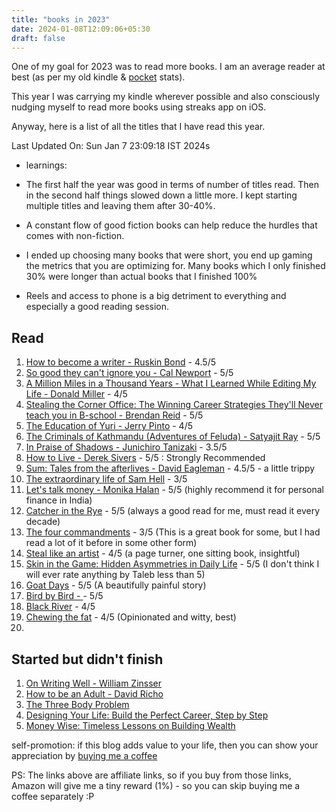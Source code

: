 ```yaml
---
title: "books in 2023"
date: 2024-01-08T12:09:06+05:30
draft: false
---
```


One of my goal for 2023 was to read more books. I am an average reader at best (as per my old kindle & [pocket](https://getpocket.com/) stats).

This year I was carrying my kindle wherever possible and also consciously nudging myself to read more books using streaks app on iOS.

Anyway, here is a list of all the titles that I have read this year.

Last Updated On: Sun Jan  7 23:09:18 IST 2024s

- learnings: 

- The first half the year was good in terms of number of titles read. Then in the second half things slowed down a little more. I kept starting multiple titles and leaving them after 30-40%. 
- A constant flow of good fiction books can help reduce the hurdles that comes with non-fiction.
- I ended up choosing many books that were short, you end up gaming the metrics that you are optimizing for. Many books which I only finished 30% were longer than actual books that I finished 100%
- Reels and access to phone is a big detriment to everything and especially a good reading session.


## Read
1. [How to become a writer - Ruskin Bond](https://amzn.to/3nMd68t) - 4.5/5
2. [So good they can't ignore you - Cal Newport](https://amzn.to/3U676ng) - 5/5
3. [A Million Miles in a Thousand Years - What I Learned While Editing My Life - Donald Miller](https://amzn.to/3KvZLtU) - 4/5
4. [Stealing the Corner Office: The Winning Career Strategies They'll Never teach you in B-school - Brendan Reid](https://amzn.to/3MeYFnC) - 5/5
5. [The Education of Yuri - Jerry Pinto](https://amzn.to/3zvGGlt) - 4/5
6. [The Criminals of Kathmandu (Adventures of Feluda) - Satyajit Ray](https://amzn.to/3Gfmiss) - 5/5
7. [In Praise of Shadows - Junichiro Tanizaki](https://amzn.to/3ZzF58V) - 3.5/5
8. [How to Live - Derek Sivers](https://amzn.to/3nMDjUs) - 5/5 : Strongly Recommended
9. [Sum: Tales from the afterlives - David Eagleman](https://amzn.to/3Kud2mO) - 4.5/5 - a little trippy
10. [The extraordinary life of Sam Hell](https://amzn.to/3IygueK) - 3/5
11. [Let's talk money - Monika Halan](https://amzn.to/3Kwka27) - 5/5 (highly recommend it for personal finance in India)
12. [Catcher in the Rye](https://amzn.to/3rHOnEx) - 5/5 (always a good read for me, must read it every decade)
13. [The four commandments](https://amzn.to/46588Vj) - 3/5 (This is a great book for some, but I had read a lot of it before in some other form)
14. [Steal like an artist](https://amzn.to/3RmfJL8) - 4/5 (a page turner, one sitting book, insightful)
15. [Skin in the Game: Hidden Asymmetries in Daily Life](https://amzn.to/3PEUeUK) - 5/5 (I don't think I will ever  rate anything by Taleb less than 5)
16. [Goat Days](https://amzn.to/3ZnjlOR) - 5/5 (A beautifully painful story)
17. [Bird by Bird - ](https://amzn.to/46efhmC) - 5/5
18. [Black River](https://amzn.to/3ZPHJsT) - 4/5
19. [Chewing the fat](https://amzn.to/48B0HXu) - 4/5 (Opinionated and witty, best)
20. 

## Started but didn't finish
1. [On Writing Well - William Zinsser](https://amzn.to/3m1l3qa)
2. [How to be an Adult - David Richo](https://amzn.to/40I3GK6)
3. [The Three Body Problem](https://amzn.to/3UaFbCU)
4. [Designing Your Life: Build the Perfect Career, Step by Step](https://amzn.to/40CWGOh)
5. [Money Wise: Timeless Lessons on Building Wealth](https://amzn.to/3qCyHBQ)


self-promotion: if this blog adds value to your life, then you can show your appreciation by [buying me a coffee](https://www.buymeacoffee.com/thakur)

PS: The links above are affiliate links, so if you buy from those links, Amazon will give me a tiny reward (1%) - so you can skip buying me a coffee separately :P
